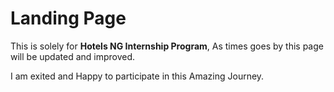# Landing Page

This is solely for **Hotels NG Internship Program**,
As times goes by this page will be updated and improved.

I am exited and Happy to participate in this Amazing Journey.